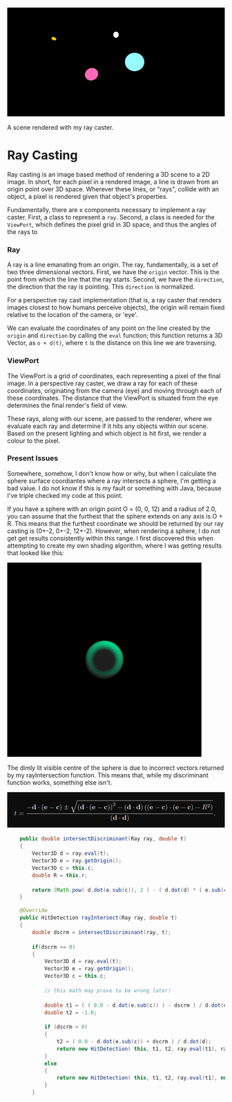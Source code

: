 ![Spheres!](readme_docs/test.gif)

A scene rendered with my ray caster.

# Ray Casting

Ray casting is an image based method of rendering a 3D scene to a 2D image. In short, for each pixel in
a rendered image, a line is drawn from an origin point over 3D space. Wherever these lines, or "rays",
collide with an object, a pixel is rendered given that object's properties.

Fundamentally, there are x components necessary to implement a ray caster. First, a class to represent
a `ray`. Second, a class is needed for the `ViewPort`, which defines the pixel grid in 3D space, and
thus the angles of the rays to 

### Ray

A ray is a line emanating from an origin. The ray, fundamentally, is a set of two three dimensional
vectors. First, we have the `origin` vector. This is the point from which the line that the ray starts.
Second, we have the  `direction`, the direction that the ray is pointing. This `direction` is normalized.

For a perspective ray cast implementation (that is, a ray caster that renders images closest to how
humans perceive objects), the origin will remain fixed relative to the location of the camera, or 'eye'.

We can evaluate the coordinates of any point on the line created by the `origin` and `direction` by
calling the `eval` function; this function returns a 3D Vector, as `o + d(t)`, where `t` is the distance
on this line we are traversing.

### ViewPort

The ViewPort is a grid of coordinates, each representing a pixel of the final image. In a perspective
ray caster, we draw a ray for each of these coordinates, originating from the camera (eye) and moving
through each of these coordinates. The distance that the ViewPort is situated from the eye determines
the final render's field of view.

These rays, along with our scene, are passed to the renderer, where we evaluate each ray and determine
if it hits any objects within our scene. Based on the present lighting and which object is hit first,
we render a colour to the pixel.

### Present Issues

Somewhere, somehow, I don't know how or why, but when I calculate the sphere surface coordiantes where
a ray intersects a sphere, I'm getting a bad value. I do not know if this is my fault or something with
Java, because I've triple checked my code at this point.

If you have a sphere with an origin point O = (0, 0, 12) and a radius of 2.0, you can assume that the
furthest that the sphere extends on any axis is O + R. This means that the furthest coordinate we should
be returned by our ray casting is (0+-2, 0+-2, 12+-2). However, when rendering a sphere, I do not get
get results consistently within this range. I first discovered this when attempting to create my own
shading algorithm, where I was getting results that looked like this:

<img src="readme_docs/light_fail0.bmp" alt="Badly lit sphere render" width="450" height="450"> 

The dimly lit visible centre of the sphere is due to incorrect vectors returned by my rayIntersection
function. This means that, while my discriminant function works, something else isn't.

<img src="readme_docs/ray_sphere_intersection_equation.PNG" alt="Ray-Sphere Intersection" width="600" height=auto> 

```Java
    public double intersectDiscriminant(Ray ray, double t)
    {
        Vector3D d = ray.eval(t);
        Vector3D e = ray.getOrigin();
        Vector3D c = this.c;
        double R = this.r;

        return (Math.pow( d.dot(e.sub(c)), 2 ) - ( d.dot(d) * ( e.sub(c).dot( e.sub(c) ) ) - Math.pow(R, 2) ) );
    }
```

```Java
    @Override
    public HitDetection rayIntersect(Ray ray, double t)
    {
        double dscrm = intersectDiscriminant(ray, t);

        if(dscrm >= 0)
        {
            Vector3D d = ray.eval(t);
            Vector3D e = ray.getOrigin();
            Vector3D c = this.c;

            // this math may prove to be wrong later!
                     
            double t1 = ( ( 0.0 - d.dot(e.sub(c)) ) - dscrm ) / d.dot(d);
            double t2 = -1.0;

            if (dscrm > 0)
            {
                t2 = ( 0.0 - d.dot(e.sub(c)) + dscrm ) / d.dot(d);
                return new HitDetection( this, t1, t2, ray.eval(t1), ray.eval(t2) );
            }
            else
            {
                return new HitDetection( this, t1, t2, ray.eval(t1), null );
            }
        }
```
